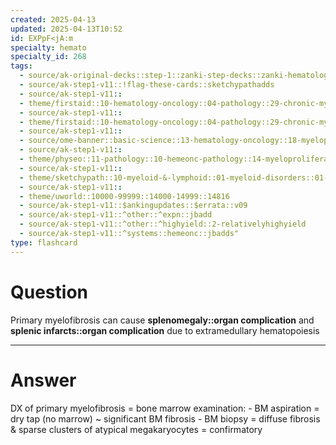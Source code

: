 ```yaml
---
created: 2025-04-13
updated: 2025-04-13T10:52
id: EXPpF<jA:m
specialty: hemato
specialty_id: 268
tags:
  - source/ak-original-decks::step-1::zanki-step-decks::zanki-hematology-&-oncology::pathoma-wbc
  - source/ak-step1-v11::!flag-these-cards::sketchypathadds
  - source/ak-step1-v11::
  - theme/firstaid::10-hematology-oncology::04-pathology::29-chronic-myeloproliferative-disorders
  - source/ak-step1-v11::
  - theme/firstaid::10-hematology-oncology::04-pathology::29-chronic-myeloproliferative-disorders::myelofibrosis
  - source/ak-step1-v11::
  - source/ome-banner::basic-science::13-hematology-oncology::18-myeloproliferative-disorders
  - source/ak-step1-v11::
  - theme/physeo::11-pathology::10-hemeonc-pathology::14-myeloproliferative-disorders
  - source/ak-step1-v11::
  - theme/sketchypath::10-myeloid-&-lymphoid::01-myeloid-disorders::01-myeloproliferative-neoplasms-&-myelodysplastic-syndromes
  - source/ak-step1-v11::
  - theme/uworld::10000-99999::14000-14999::14816
  - source/ak-step1-v11::$ankingupdates::$errata::v09
  - source/ak-step1-v11::^other::^expn::jbadd
  - source/ak-step1-v11::^other::^highyield::2-relativelyhighyield
  - source/ak-step1-v11::^systems::hemeonc::jbadds"
type: flashcard
---
```


# Question
Primary myelofibrosis can cause **splenomegaly::organ complication** and **splenic infarcts::organ complication** due to extramedullary hematopoiesis

---

# Answer
DX of primary myelofibrosis = bone marrow examination: - BM aspiration = dry tap (no marrow) ~ significant BM fibrosis - BM biopsy = diffuse fibrosis & sparse clusters of atypical megakaryocytes = confirmatory